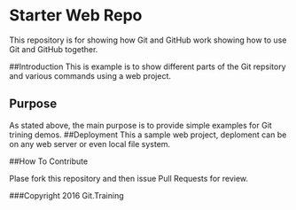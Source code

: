 # Starter Web Repo

This repository is for showing how Git and GitHub work
showing how to use Git and GitHub together.

##Introduction
This is example is to show different parts of the Git repsitory and various commands using a web project.
## Purpose
As stated above, the main purpose is to provide simple examples for Git trining demos.
##Deployment
This a sample web project, deploment can be on any web server or even local file system.

##How To Contribute

Plase fork this repository and then issue Pull Requests for review.

###Copyright
2016 Git.Training